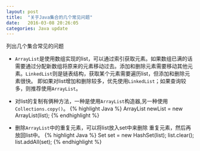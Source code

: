 ```yaml
---
layout: post
title:  "关于Java集合的几个常见问题"
date:   2016-03-08 20:26:05
categories: Java update
---
```


列出几个集合常见的问题

* `ArrayList`是使用数组实现的list，可以通过索引获取元素。如果数组已满的话需要通过分配新数组将原来的元素移动过去。添加和删除元素需要移动其他元素。`LinkedList`则是链表结构，获取某个元素需要遍历list，但添加和删除元素很快。
 即如果对list增加和删除较多，优先使用`LinkedList`；如果查询较多，则推荐使用`ArrayList`。

* 对list的复制有俩种方法，一种是使用`ArrayList`构造器,另一种使用`Collections.copy()`。
  {% highlight Java %}
   ArrayList<String> newList = new  ArrayList<String>(list);
  {% endhighlight %}

*  删除`ArrayList`中的重复元素，可以将list放入set中来删除 重复元素，然后再放回list中。
  {% highlight Java %}
  Set<String> set = new HashSet<String>(list);
  list.clear();
  list.addAll(set);
  {% endhighlight %}
